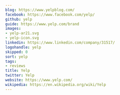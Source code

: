 ```yaml
---
blog: https://www.yelpblog.com/
facebook: https://www.facebook.com/yelp/
github: yelp
guide: https://www.yelp.com/brand
images:
- yelp-ar21.svg
- yelp-icon.svg
linkedin: https://www.linkedin.com/company/31517/
logohandle: yelp
skipped: 0
sort: yelp
tags:
- reviews
title: Yelp
twitter: Yelp
website: https://www.yelp.com/
wikipedia: https://en.wikipedia.org/wiki/Yelp
---
```

